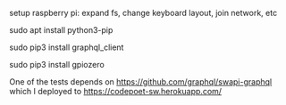setup raspberry pi: expand fs, change keyboard layout, join network, etc

sudo apt install python3-pip

sudo pip3 install graphql_client

sudo pip3 install gpiozero

One of the tests depends on https://github.com/graphql/swapi-graphql which I deployed to https://codepoet-sw.herokuapp.com/
